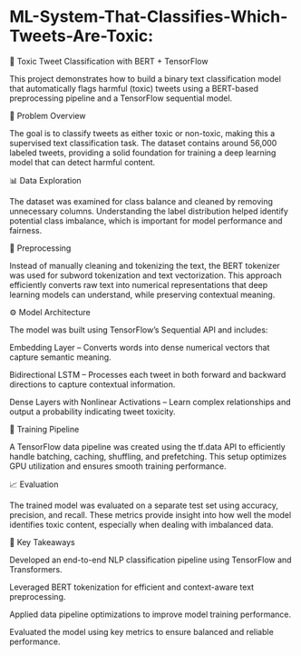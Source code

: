 # ML-System-That-Classifies-Which-Tweets-Are-Toxic:

🧠 Toxic Tweet Classification with BERT + TensorFlow

This project demonstrates how to build a binary text classification model that automatically flags harmful (toxic) tweets using a BERT-based preprocessing pipeline and a TensorFlow sequential model.

📘 Problem Overview

The goal is to classify tweets as either toxic or non-toxic, making this a supervised text classification task. The dataset contains around 56,000 labeled tweets, providing a solid foundation for training a deep learning model that can detect harmful content.

📊 Data Exploration

The dataset was examined for class balance and cleaned by removing unnecessary columns. Understanding the label distribution helped identify potential class imbalance, which is important for model performance and fairness.

🔧 Preprocessing

Instead of manually cleaning and tokenizing the text, the BERT tokenizer was used for subword tokenization and text vectorization. This approach efficiently converts raw text into numerical representations that deep learning models can understand, while preserving contextual meaning.

⚙️ Model Architecture

The model was built using TensorFlow’s Sequential API and includes:

Embedding Layer – Converts words into dense numerical vectors that capture semantic meaning.

Bidirectional LSTM – Processes each tweet in both forward and backward directions to capture contextual information.

Dense Layers with Nonlinear Activations – Learn complex relationships and output a probability indicating tweet toxicity.

🚀 Training Pipeline

A TensorFlow data pipeline was created using the tf.data API to efficiently handle batching, caching, shuffling, and prefetching. This setup optimizes GPU utilization and ensures smooth training performance.

📈 Evaluation

The trained model was evaluated on a separate test set using accuracy, precision, and recall. These metrics provide insight into how well the model identifies toxic content, especially when dealing with imbalanced data.

🧩 Key Takeaways

Developed an end-to-end NLP classification pipeline using TensorFlow and Transformers.

Leveraged BERT tokenization for efficient and context-aware text preprocessing.

Applied data pipeline optimizations to improve model training performance.

Evaluated the model using key metrics to ensure balanced and reliable performance.
